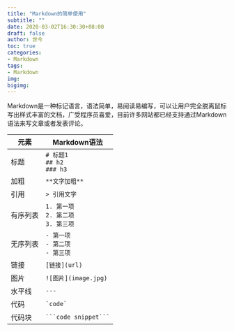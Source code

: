 ```yaml
---
title: "Markdown的简单使用"
subtitle: ""
date: 2020-03-02T16:30:30+08:00
draft: false
author: 世今
toc: true
categories: 
- Markdown
tags: 
- Markdown
img: 
bigimg: 
---
```


Markdown是一种标记语言，语法简单，易阅读易编写，可以让用户完全脱离鼠标写出样式丰富的文档，广受程序员喜爱，目前许多网站都已经支持通过Markdown语法来写文章或者发表评论。

<!-- more -->

| 元素     | Markdown语法                              |
| -------- | ----------------------------------------- |
| 标题     | `# 标题1`<br>`## h2`<br>`### h3`          |
| 加粗     | `**文字加粗**`                            |
| 引用     | `> 引用文字`                              |
| 有序列表 | `1. 第一项`<br>`2. 第二项`<br>`3. 第三项` |
| 无序列表 | `- 第一项`<br>`- 第二项`<br>`- 第三项`    |
| 链接     | `[链接](url)`         |
| 图片     | `![图片](image.jpg)`                      |
| 水平线   | `---`                                     |
| 代码     | <code>\`code\`</code>                     |
| 代码块     | <code>\`\`\`code snippet\`\`\`</code>                     |

